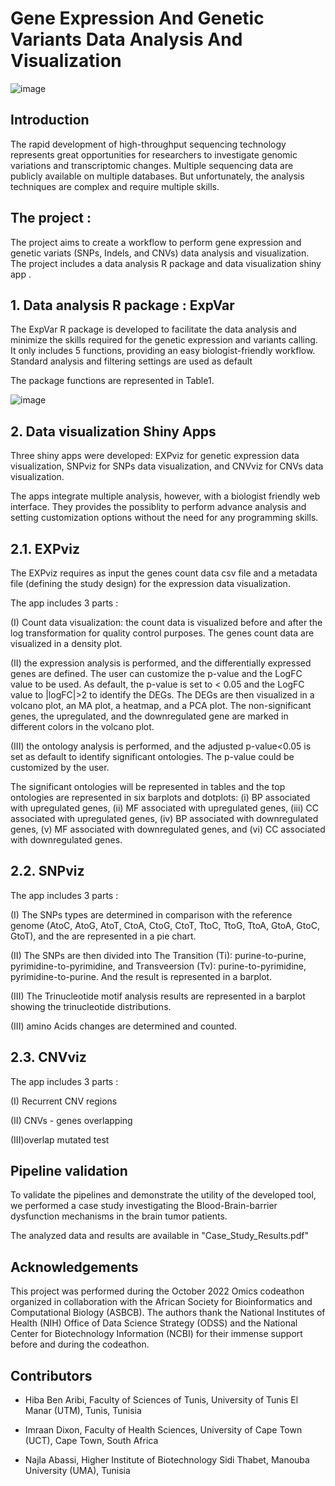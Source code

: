 # Gene Expression And  Genetic Variants Data Analysis And Visualization

![image](https://user-images.githubusercontent.com/73958439/193952491-dba21569-10ea-4e9e-b651-66f6cde66aa9.png)

## Introduction
The rapid development of high-throughput sequencing technology represents great opportunities for researchers to investigate genomic variations and transcriptomic changes. Multiple sequencing data are publicly available on multiple databases. But unfortunately, the analysis techniques are complex and require multiple skills. 

## The project :

The project aims to create a workflow to perform gene expression and  genetic variats (SNPs, Indels, and CNVs) data analysis and  visualization.
The project includes a data analysis R package  and data visualization shiny app .

## 1. Data analysis R package : ExpVar

The ExpVar  R package is developed to facilitate the data analysis and minimize the skills required for the genetic expression and  variants calling. It only includes 5 functions, providing an easy biologist-friendly workflow. Standard analysis and  filtering settings are used as default

The package functions are represented in Table1.

![image](https://user-images.githubusercontent.com/73958439/194703211-02d5b899-f51a-4c6d-906d-d4ada8d6b570.png)

## 2. Data visualization Shiny Apps

Three shiny apps were developed: EXPviz for genetic expression data visualization, SNPviz for SNPs data visualization, and CNVviz for CNVs  data visualization.

The apps integrate multiple analysis, however, with a biologist friendly web interface. They provides the possiblity to perform advance analysis and setting customization options without the need for any programming skills.

## 2.1. EXPviz

The EXPviz requires as input the genes count data csv file and a metadata file (defining the study design)  for the expression data visualization.  

The app includes 3 parts : 

(I) Count data visualization: the count data is visualized before and after the log transformation for quality control purposes. The genes count data are visualized in a density plot.  

(II) the expression analysis is performed, and the differentially expressed genes are defined. The user can customize the p-value and the LogFC value to be used. As default, the p-value is set to < 0.05 and the LogFC value to |logFC|>2 to identify the DEGs. 
The DEGs are then visualized in a volcano plot, an MA plot, a heatmap, and a PCA plot. The non-significant genes, the upregulated, and the downregulated gene are marked in different colors in the volcano plot. 

(III) the ontology analysis is performed, and the adjusted p-value<0.05 is set as default to identify significant ontologies. The p-value could be customized by the user.

The significant ontologies will be represented in tables and the top ontologies are represented in six barplots and dotplots: (i) BP associated with upregulated genes, (ii) MF associated with upregulated genes, (iii) CC associated with upregulated genes, (iv) BP associated with downregulated genes, (v) MF associated with downregulated genes, and (vi) CC associated with downregulated genes.

## 2.2. SNPviz

The app includes 3 parts : 

(I)  The SNPs types are determined in comparison with the reference genome (AtoC, AtoG, AtoT, CtoA, CtoG, CtoT, TtoC, TtoG, TtoA, GtoA, GtoC, GtoT), and the are represented in a pie chart.

(II) The SNPs are then divided into The Transition (Ti): purine-to-purine, pyrimidine-to-pyrimidine, and Transveersion (Tv): purine-to-pyrimidine, pyrimidine-to-purine. And the result is represented in a barplot.

(III) The Trinucleotide motif analysis results are represented in a barplot showing the trinucleotide distributions.

(III) amino Acids changes are determined and counted.

## 2.3. CNVviz
The app includes 3 parts : 

(I) Recurrent CNV regions

(II) CNVs - genes overlapping

(III)overlap mutated test


## Pipeline validation
To validate the pipelines and demonstrate the utility of the developed tool, we performed a case study investigating the Blood-Brain-barrier dysfunction mechanisms in the brain tumor patients.

The analyzed data and results are available in "Case_Study_Results.pdf"


## Acknowledgements
This project was performed during the October 2022 Omics codeathon organized in collaboration with the African Society for Bioinformatics and Computational Biology (ASBCB). The authors thank the National Institutes of Health (NIH) Office of Data Science Strategy (ODSS) and the National Center for Biotechnology Information (NCBI) for their immense support before and during the codeathon.

## Contributors

- Hiba Ben Aribi, Faculty of Sciences of Tunis, University of Tunis El Manar (UTM), Tunis, Tunisia

- Imraan Dixon, Faculty of Health Sciences, University of Cape Town (UCT), Cape Town, South Africa 

- Najla Abassi, Higher Institute of Biotechnology Sidi Thabet, Manouba University (UMA), Tunisia
